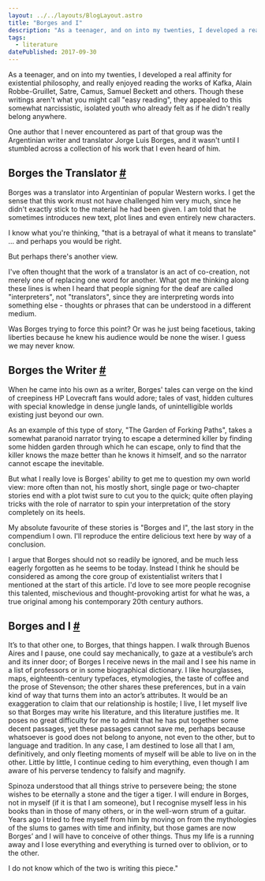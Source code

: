 ```yaml
---
layout: ../../layouts/BlogLayout.astro
title: "Borges and I"
description: "As a teenager, and on into my twenties, I developed a real affinity for existential philosophy, and really enjoyed reading the works of Kafka, Alain Robbe-Gruillet, Satre, Camus, Samuel Beckett and others. Though these writings aren't what you might call "easy reading", they appealed to this somewhat narcissistic, isolated youth who already felt as if he didn't really belong anywhere."
tags: 
  - literature
datePublished: 2017-09-30
---
```

As a teenager, and on into my twenties, I developed a real affinity for existential philosophy, and really enjoyed reading the works of Kafka, Alain Robbe-Gruillet, Satre, Camus, Samuel Beckett and others. Though these writings aren't what you might call "easy reading", they appealed to this somewhat narcissistic, isolated youth who already felt as if he didn't really belong anywhere.

One author that I never encountered as part of that group was the Argentinian writer and translator Jorge Luis Borges, and it wasn't until I stumbled across a collection of his work that I even heard of him.

## Borges the Translator [#](https://deliciousreverie.co.uk/posts/borges-and-i/#borges-the-translator)

Borges was a translator into Argentinian of popular Western works. I get the sense that this work must not have challenged him very much, since he didn't exactly stick to the material he had been given. I am told that he sometimes introduces new text, plot lines and even entirely new characters.

I know what you're thinking, "that is a betrayal of what it means to translate" ... and perhaps you would be right.

But perhaps there's another view.

I've often thought that the work of a translator is an act of co-creation, not merely one of replacing one word for another. What got me thinking along these lines is when I heard that people signing for the deaf are called "interpreters", not "translators", since they are interpreting words into something else - thoughts or phrases that can be understood in a different medium.

Was Borges trying to force this point? Or was he just being facetious, taking liberties because he knew his audience would be none the wiser. I guess we may never know.

## Borges the Writer [#](https://deliciousreverie.co.uk/posts/borges-and-i/#borges-the-writer)

When he came into his own as a writer, Borges' tales can verge on the kind of creepiness HP Lovecraft fans would adore; tales of vast, hidden cultures with special knowledge in dense jungle lands, of unintelligible worlds existing just beyond our own.

As an example of this type of story, "The Garden of Forking Paths", takes a somewhat paranoid narrator trying to escape a determined killer by finding some hidden garden through which he can escape, only to find that the killer knows the maze better than he knows it himself, and so the narrator cannot escape the inevitable.

But what I really love is Borges' ability to get me to question my own world view: more often than not, his mostly short, single page or two-chapter stories end with a plot twist sure to cut you to the quick; quite often playing tricks with the role of narrator to spin your interpretation of the story completely on its heels.

My absolute favourite of these stories is "Borges and I", the last story in the compendium I own. I'll reproduce the entire delicious text here by way of a conclusion.

I argue that Borges should not so readily be ignored, and be much less eagerly forgotten as he seems to be today. Instead I think he should be considered as among the core group of existentialist writers that I mentioned at the start of this article. I'd love to see more people recognise this talented, mischevious and thought-provoking artist for what he was, a true original among his contemporary 20th century authors.

## Borges and I [#](https://deliciousreverie.co.uk/posts/borges-and-i/#borges-and-i)

It’s to that other one, to Borges, that things happen. I walk through Buenos Aires and I pause, one could say mechanically, to gaze at a vestibule’s arch and its inner door; of Borges I receive news in the mail and I see his name in a list of professors or in some biographical dictionary. I like hourglasses, maps, eighteenth-century typefaces, etymologies, the taste of coffee and the prose of Stevenson; the other shares these preferences, but in a vain kind of way that turns them into an actor’s attributes. It would be an exaggeration to claim that our relationship is hostile; I live, I let myself live so that Borges may write his literature, and this literature justifies me. It poses no great difficulty for me to admit that he has put together some decent passages, yet these passages cannot save me, perhaps because whatsoever is good does not belong to anyone, not even to the other, but to language and tradition. In any case, I am destined to lose all that I am, definitively, and only fleeting moments of myself will be able to live on in the other. Little by little, I continue ceding to him everything, even though I am aware of his perverse tendency to falsify and magnify.

Spinoza understood that all things strive to persevere being; the stone wishes to be eternally a stone and the tiger a tiger. I will endure in Borges, not in myself (if it is that I am someone), but I recognise myself less in his books than in those of many others, or in the well-worn strum of a guitar. Years ago I tried to free myself from him by moving on from the mythologies of the slums to games with time and infinity, but those games are now Borges’ and I will have to conceive of other things. Thus my life is a running away and I lose everything and everything is turned over to oblivion, or to the other.

I do not know which of the two is writing this piece."